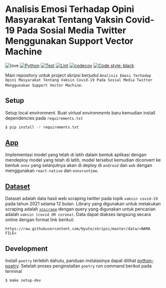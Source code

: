 # Analisis Emosi Terhadap Opini Masyarakat Tentang Vaksin Covid-19 Pada Sosial Media Twitter Menggunakan Support Vector Machine

![love](https://img.shields.io/badge/Made%20with-🖤-white)
[![Python](https://img.shields.io/badge/Python-≥3.8-green?logo=python)](https://www.python.org/)
[![Test](https://github.com/Hyuto/skripsi/actions/workflows/testing.yaml/badge.svg)](https://github.com/Hyuto/skripsi/actions/workflows/testing.yaml)
[![Lint](https://github.com/Hyuto/skripsi/actions/workflows/linting.yaml/badge.svg)](https://github.com/Hyuto/skripsi/actions/workflows/linting.yaml)
[![codecov](https://codecov.io/gh/Hyuto/skripsi/branch/master/graph/badge.svg?token=6L0ICORI22)](https://codecov.io/gh/Hyuto/skripsi)
[![Code style: black](https://img.shields.io/badge/code%20style-black-000000.svg)](https://github.com/psf/black)

Main repository untuk project skripsi berjudul
`Analisis Emosi Terhadap Opini Masyarakat Tentang Vaksin Covid-19 Pada Sosial Media Twitter Menggunakan Support Vector Machine`.

## Setup

Setup local environment. Buat _virtual environments_ baru kemudian install dependencies pada
`requirements.txt`

```bash
$ pip install -r requirements.txt
```

## [App](https://github.com/Hyuto/skripsi-app)

Implementasi model yang telah di latih dalam bentuk aplikasi dengan mendeploy model yang
telah di latih, model tersebut kemudian diconvert ke bentuk `onnx` yang selanjutnya akan di deploy
di `android` dan `web` dengan menggunakan `react-native` dan `onnxruntime`.

## [Dataset](./data)

Dataset adalah data hasil web scraping twitter pada topik `vaksin covid-19` pada tahun 2021 selama
12 bulan. Library yang digunakan untuk melakukan scraping adalah [`snscrape`](https://github.com/JustAnotherArchivist/snscrape)
dengan query yang digunakan untuk pencarian adalah `vaksin (covid OR corona)`. Data dapat diakses
langsung secara online dengan format link berikut:

```
https://raw.githubusercontent.com/Hyuto/skripsi/master/data/<NAMA FILE>
```

## Development

Install `poetry` terlebih dahulu, panduan instalasinya dapat dilihat
[python-poetry](https://python-poetry.org/docs/#installation).
Setelah proses penginstallan `poetry` run command berikut pada terminal

```bash
$ make setup-dev
```
